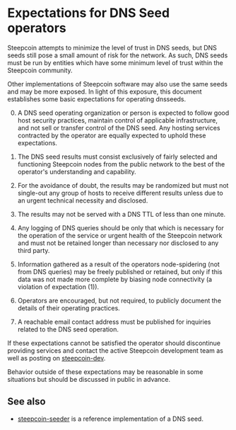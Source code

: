 Expectations for DNS Seed operators
====================================

Steepcoin attempts to minimize the level of trust in DNS seeds,
but DNS seeds still pose a small amount of risk for the network.
As such, DNS seeds must be run by entities which have some minimum
level of trust within the Steepcoin community.

Other implementations of Steepcoin software may also use the same
seeds and may be more exposed. In light of this exposure, this
document establishes some basic expectations for operating dnsseeds.

0. A DNS seed operating organization or person is expected to follow good
host security practices, maintain control of applicable infrastructure,
and not sell or transfer control of the DNS seed. Any hosting services
contracted by the operator are equally expected to uphold these expectations.

1. The DNS seed results must consist exclusively of fairly selected and
functioning Steepcoin nodes from the public network to the best of the
operator's understanding and capability.

2. For the avoidance of doubt, the results may be randomized but must not
single-out any group of hosts to receive different results unless due to an
urgent technical necessity and disclosed.

3. The results may not be served with a DNS TTL of less than one minute.

4. Any logging of DNS queries should be only that which is necessary
for the operation of the service or urgent health of the Steepcoin
network and must not be retained longer than necessary nor disclosed
to any third party.

5. Information gathered as a result of the operators node-spidering
(not from DNS queries) may be freely published or retained, but only
if this data was not made more complete by biasing node connectivity
(a violation of expectation (1)).

6. Operators are encouraged, but not required, to publicly document the
details of their operating practices.

7. A reachable email contact address must be published for inquiries
related to the DNS seed operation.

If these expectations cannot be satisfied the operator should
discontinue providing services and contact the active Steepcoin
development team as well as posting on
[steepcoin-dev](https://lists.linuxfoundation.org/mailman/listinfo/steepcoin-dev).

Behavior outside of these expectations may be reasonable in some
situations but should be discussed in public in advance.

See also
----------
- [steepcoin-seeder](https://github.com/steepcoin/steepcoin-seeder) is a reference implementation of a DNS seed.
